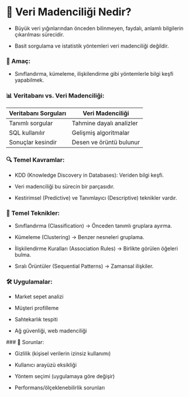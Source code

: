 # 📌 Veri Madenciliği Nedir?
- Büyük veri yığınlarından önceden bilinmeyen, faydalı, anlamlı bilgilerin çıkarılması sürecidir.

- Basit sorgulama ve istatistik yöntemleri veri madenciliği değildir.

### 🎯 Amaç:
- Sınıflandırma, kümeleme, ilişkilendirme gibi yöntemlerle bilgi keşfi yapabilmek.

### 📊 Veritabanı vs. Veri Madenciliği:

| Veritabanı Sorguları       |  Veri Madenciliği                |
|----------------------------|----------------------------------|
| Tanımlı sorgular           | Tahmine dayalı analizler         |
| SQL kullanılır             | Gelişmiş algoritmalar            |
| Sonuçlar kesindir          | Desen ve örüntü bulunur          |

### 🔍 Temel Kavramlar:
- KDD (Knowledge Discovery in Databases): Veriden bilgi keşfi.

- Veri madenciliği bu sürecin bir parçasıdır.

- Kestirimsel (Predictive) ve Tanımlayıcı (Descriptive) teknikler vardır.

### 📂 Temel Teknikler:
- Sınıflandırma (Classification) → Önceden tanımlı gruplara ayırma.

- Kümeleme (Clustering) → Benzer nesneleri gruplama.

- İlişkilendirme Kuralları (Association Rules) → Birlikte görülen öğeleri bulma.

- Sıralı Örüntüler (Sequential Patterns) → Zamansal ilişkiler.

### 🛠 Uygulamalar:
- Market sepet analizi

- Müşteri profilleme

- Sahtekarlık tespiti

- Ağ güvenliği, web madenciliği

### 🚨 Sorunlar:
- Gizlilik (kişisel verilerin izinsiz kullanımı)

- Kullanıcı arayüzü eksikliği

- Yöntem seçimi (uygulamaya göre değişir)

- Performans/ölçeklenebilirlik sorunları

